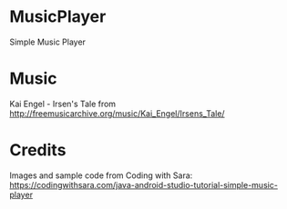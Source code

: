 # MusicPlayer
Simple Music Player
 
# Music
Kai Engel - Irsen's Tale from http://freemusicarchive.org/music/Kai_Engel/Irsens_Tale/

# Credits
Images and sample code from Coding with Sara: https://codingwithsara.com/java-android-studio-tutorial-simple-music-player



